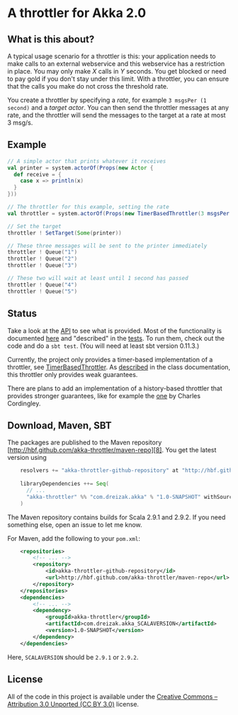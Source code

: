 A throttler for Akka 2.0
========================

What is this about?
--------------------

A typical usage scenario for a throttler is this: your application needs to make calls to an external webservice and this webservice has a restriction in place. You may only make _X_ calls in _Y_ seconds. You get blocked or need to pay gold if you don't stay under this limit. With a throttler, you can ensure that the calls you make do not cross the threshold rate.

You create a throttler by specifying a _rate_, for example `3 msgsPer (1 second)` and a _target actor_. You can then send the throttler messages at any rate, and the throttler will send the messages to the target at a rate at most 3 msg/s.

Example
-------

```scala
// A simple actor that prints whatever it receives
val printer = system.actorOf(Props(new Actor {
  def receive = {
    case x => println(x)
  }
}))

// The throttler for this example, setting the rate
val throttler = system.actorOf(Props(new TimerBasedThrottler(3 msgsPer (1 second))))

// Set the target
throttler ! SetTarget(Some(printer))

// These three messages will be sent to the printer immediately
throttler ! Queue("1")
throttler ! Queue("2")
throttler ! Queue("3")

// These two will wait at least until 1 second has passed
throttler ! Queue("4")
throttler ! Queue("5")

```

Status
------
Take a look at the [API][3] to see what is provided. Most of the functionality is documented [here][7] and "described" in the [tests][6]. To run them, check out the code and do a `sbt test`. (You will need at least sbt version 0.11.3.)

Currently, the project only provides a timer-based implementation of a throttler, see [TimerBasedThrottler][2]. As [described][2] in the class documentation, this throttler only provides weak guarantees.

There are plans to add an implementation of a history-based throttler that provides stronger guarantees, like for example the [one][4] by Charles Cordingley.

Download, Maven, SBT
--------------------
The packages are published to the Maven repository [http://hbf.github.com/akka-throttler/maven-repo][8]. You get the latest version using 

```scala
    resolvers += "akka-throttler-github-repository" at "http://hbf.github.com/akka-throttler/maven-repo"
    
    libraryDependencies ++= Seq(
      // ...
      "akka-throttler" %% "com.dreizak.akka" % "1.0-SNAPSHOT" withSources
    )
```

The Maven repository contains builds for Scala 2.9.1 and 2.9.2. If you need something else, open an issue to let me know.

For Maven, add the following to your `pom.xml`:

```xml
	<repositories>
		<!-- ... -->
		<repository>
			<id>akka-throttler-github-repository</id>
			<url>http://hbf.github.com/akka-throttler/maven-repo</url>
		</repository>
	</repositories>
	<dependencies>
		<!-- ... -->
		<dependency>
			<groupId>akka-throttler</groupId>
			<artifactId>com.dreizak.akka_SCALAVERSION</artifactId>
			<version>1.0-SNAPSHOT</version>
		</dependency>
	</dependencies>
```

Here, `SCALAVERSION` should be `2.9.1` or `2.9.2`.


License
-------
All of the code in this project is available under the [Creative Commons – Attribution 3.0 Unported (CC BY 3.0)][5] license.

  [1]: http://akka.io/
  [2]: http://hbf.github.com/akka-throttler/doc/api/#akka.util.throttle.TimerBasedThrottler
  [3]: http://hbf.github.com/akka-throttler/doc/api/
  [4]: http://www.cordinc.com/blog/2010/04/java-multichannel-asynchronous.html
  [5]: http://creativecommons.org/licenses/by/3.0/
  [6]: https://github.com/hbf/akka-throttler/blob/master/src/test/scala/akka/util/throttle/TimerBasedThrottlerSpec.scala
  [7]: http://hbf.github.com/akka-throttler/doc/api/#akka.util.throttle.Throttler
  [8]: http://hbf.github.com/akka-throttler/maven-repo